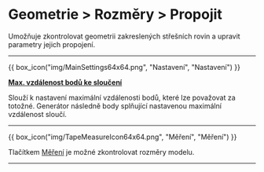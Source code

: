 
# Geometrie &gt; Rozměry &gt; Propojit

  <p>Umožňuje zkontrolovat geometrii zakreslených střešních rovin a upravit parametry jejich propojení.</p>

  <hr class="main">

{{ box_icon("img/MainSettings64x64.png", "Nastavení", "Nastavení") }}

  <p><b><u>Max. vzdálenost bodů ke sloučení</u></b></p>

  <p>
  Slouží k nastavení maximální vzdálenosti bodů, které lze považovat za totožné. Generátor následně body splňující nastavenou maximální vzdálenost sloučí.
  </p>

  <hr class="main">

{{ box_icon("img/TapeMeasureIcon64x64.png", "Měření", "Měření") }}

  <p>Tlačítkem <u>Měření</u> je možné zkontrolovat rozměry modelu.</p>

  <hr class="main">

<!-- product: HiStruct Roofs -->
